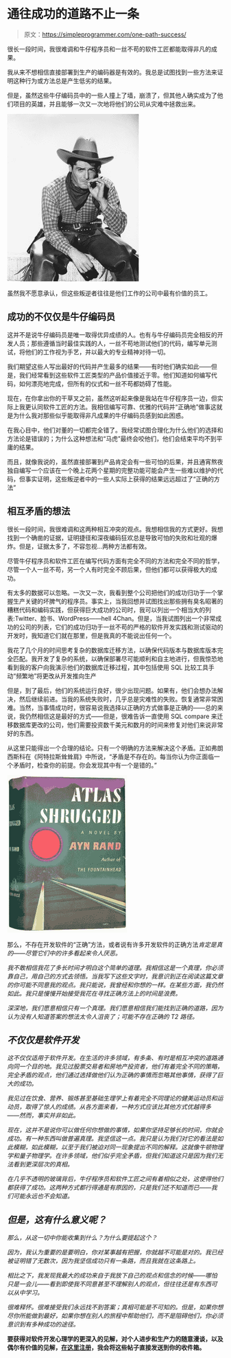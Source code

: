 # 通往成功的道路不止一条

> 原文：<https://simpleprogrammer.com/one-path-success/>

很长一段时间，我很难调和牛仔程序员和一丝不苟的软件工匠都能取得非凡的成果。

我从来不想相信直接部署到生产的编码器是有效的。我总是试图找到一些方法来证明这种行为或方法总是产生低劣的结果。

但是，虽然这些牛仔编码员中的一些人撞上了墙，崩溃了，但其他人确实成为了他们项目的英雄，并且能够一次又一次地将他们的公司从灾难中拯救出来。



![EV005311](img/6edaacae976695c61235ac059a5c169c.png)



虽然我不愿意承认，但这些叛逆者往往是他们工作的公司中最有价值的员工。

## 成功的不仅仅是牛仔编码员

这并不是说牛仔编码员是唯一取得优异成绩的人。也有与牛仔编码员完全相反的开发人员；那些遵循当时最佳实践的人，一丝不苟地测试他们的代码，编写单元测试，将他们的工作视为手艺，并以最大的专业精神对待一切。

我们期望这些人写出最好的代码并产生最多的结果——有时他们确实如此——但是，我们经常看到这些软件工匠类型的产品价值接近于零。他们知道如何编写代码，如何漂亮地完成，但所有的仪式和一丝不苟都妨碍了性能。

现在，在你拿出你的干草叉之前，虽然这听起来像是我站在牛仔程序员一边，但实际上我更认同软件工匠的方法。我相信编写可靠、优雅的代码并“正确地”做事这就是为什么我对那些似乎能取得非凡成果的牛仔编码员感到如此困惑。

在我心目中，他们对董的一切都完全错了。我经常试图合理化为什么他们的选择和方法论是错误的；为什么这种想法和“马虎”最终会咬他们，他们会结束平均不到平庸的结果。

而且，就像我说的，虽然直接部署到产品肯定会有一些可怕的后果，并且通宵熬夜独自编写一个应该在一个晚上花两个星期的完整功能可能会产生一些难以维护的代码，但事实证明，这些叛逆者中的一些人实际上获得的结果远远超过了“正确的方法”

## 相互矛盾的想法

很长一段时间，我很难调和这两种相互冲突的观点。我想相信我的方式更好。我想找到一个确凿的证据，证明捷径和深夜编码狂欢总是导致可怕的失败和壮观的爆炸。但是，证据太多了，不容忽视…两种方法都有效。

尽管牛仔程序员和软件工匠在编写代码方面有完全不同的方法和完全不同的哲学，尽管一个人一丝不苟，另一个人有时完全不顾后果，但他们都可以获得极大的成功。

有太多的数据可以忽略。一次又一次，我看到整个公司把他们的成功归功于一个掌握生产关键的坏脾气的程序员。事实上，当我回想并试图找出那些拥有臭名昭著的糟糕代码和编码实践，但获得巨大成功的公司时，我可以列出一个相当大的列表:Twitter、脸书、WordPress——hell 4Chan。但是，当我试图列出一个非常成功的公司的列表，它们的成功归功于一丝不苟的严格的软件开发实践和测试驱动的开发时，我知道它们就在那里，但是我真的不能说出任何一个。

我花了几个月的时间思考复杂的数据库迁移方法，以确保代码版本与数据库版本完全匹配。我开发了复杂的系统，以确保部署尽可能顺利和自主地进行，但我惊恐地看到我的客户向我演示他们的数据库迁移过程，其中包括使用 SQL 比较工具手动“频繁地”将更改从开发推向生产

但是，到了最后，他们的系统运行良好，很少出现问题。如果有，他们会想办法解决，然后继续前进。当我的系统失败时，几乎总是灾难性的失败。恢复通常非常困难。当然，当事情成功时，很容易说我选择以正确的方式做事是正确的——总的来说，我仍然相信这是最好的方式——但是，很难告诉一直使用 SQL compare 来迁移数据库更改的公司，他们需要投资数千美元和数月的时间来修复对他们来说非常好的东西。

从这里只能得出一个合理的结论。只有一个明确的方法来解决这个矛盾。正如弗朗西斯科在《阿特拉斯耸耸肩》中所说，“矛盾是不存在的。每当你认为你正面临一个矛盾时，检查你的前提。你会发现其中有一个是错的。”



![AtlasShrugged](img/16746a1f95e464c6c857069ae1e2dcb3.png)



那么，不存在开发软件的“正确”方法，或者说有许多开发软件的正确方法*肯定是真的——尽管它们中的许多看起来令人厌恶。*

*我不敢相信我花了多长时间才明白这个简单的道理。我相信这是一个真理，你必须靠自己，用自己的方式去领悟。当我写下这些文字时，我意识到正在阅读这篇文章的你可能不同意我的观点。我只能说，我曾经和你想的一样。在某些方面，我仍然如此。我只是慢慢开始接受我花在寻找正确方法上的时间是浪费。*

*深深地，我们愿意相信只有一个真理。我们愿意相信我们能找到正确的道路，因为认为没有人知道答案的想法太令人沮丧了；可能不存在正确的 T2 路径。*

## *不仅仅是软件开发*

*这不仅仅适用于软件开发。在生活的许多领域，有多条、有时是相互冲突的道路通向同一个目的地。我见过股票交易者和房地产投资者，他们有着完全不同的策略，完全矛盾的观点，他们通过选择做他们认为正确的事情而忽略其他事情，获得了巨大的成功。*

*我见过在饮食、营养、锻炼甚至基础生理学上有着完全不同理论的健美运动员和运动员，取得了惊人的成绩。从各方面来看，一种方式应该比其他方式优越得多——然而，事实并非如此。*

*现在，这并不是说你可以做任何你想做的事情，如果你坚持足够长的时间，你就会成功。有一种东西叫做普遍真理。我坚信这一点。我只是认为我们对它的看法是如此模糊，如此模糊，以至于我们被迫对同一现象提出不同的解释。这就像牛顿物理学和量子物理学。在许多领域，他们似乎完全矛盾，但我们知道这只是因为我们无法看到更深层次的真相。*

*在几乎不透明的玻璃背后，牛仔程序员和软件工匠之间有着相似之处，这使得他们都获得了成功。这两种方式都行得通是有原因的，只是我们还不知道而已——我们可能永远也不会知道。*

## *但是，这有什么意义呢？*

*那么，从这一切中你能收集到什么？为什么要提起这个？*

*因为，我认为重要的是要明白，你对某事越有把握，你就越不可能是对的。我已经被证明错了无数次，因为我坚信成功只有一条路，而且我就在这条路上。*

*相比之下，我发现我最大的成功来自于我放下自己的观点和信念的时候——哪怕只是一会儿——看到即使我不同意甚至不理解别人的观点，但往往还是有东西可以从中学习。*

*很难释怀。很难接受我们永远找不到答案；真相可能是不可知的。但是，如果你想尽你所能做到最好，如果你想在别人的旅程中帮助他们，而不是阻碍他们，你必须意识到有多种成功的途径。*

****要获得对软件开发心理学的更深入的见解，对个人进步和生产力的随意漫谈，以及偶尔有价值的见解，[在这里注册](https://simpleprogrammer.com/email)，我会将这些帖子直接发送到你的收件箱。****